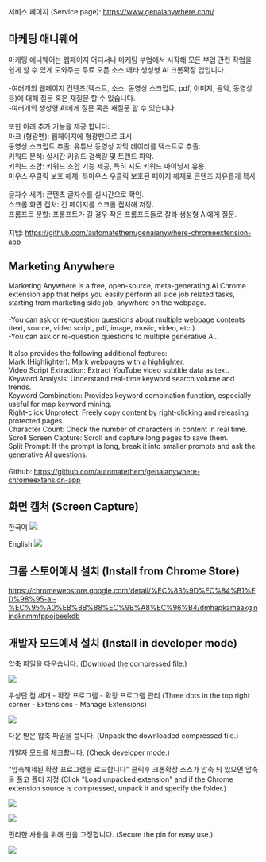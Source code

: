 서비스 페이지 (Service page): https://www.genaianywhere.com/

## 마케팅 애니웨어

마케팅 애니웨어는 웹페이지 어디서나 마케팅 부업에서 시작해 모든 부업 관련 작업을 쉽게 할 수 있게 도와주는 무료 오픈 소스 메타 생성형 Ai 크롬확장 앱입니다.<br/>
<br/>
-여러개의 웹페이지 컨텐츠(텍스트, 소스, 동영상 스크립트, pdf, 이미지, 음악, 동영상 등)에 대해 질문 혹은 재질문 할 수 있습니다.<br/>
-여러개의 생성형 Ai에게 질문 혹은 재질문 할 수 있습니다.<br/>
<br/>
또한 아래 추가 기능을 제공 합니다:<br/>
마크 (형광펜): 웹페이지에 형광펜으로 표시.<br/>
동영상 스크립트 추출: 유튜브 동영상 자막 데이터를 텍스트로 추출.<br/>
키워드 분석: 실시간 키워드 검색량 및 트렌드 파악.<br/>
키워드 조합: 키워드 조합 기능 제공, 특히 지도 키워드 마이닝시 유용.<br/>
마우스 우클릭 보호 해제: 복마우스 우클릭 보호된 페이지 해제로 콘텐츠 자유롭게 복사 .<br/>
글자수 세기: 콘텐츠 글자수를 실시간으로 확인.<br/>
스크롤 화면 캡처: 긴 페이지를 스크롤 캡처해 저장.<br/>
프롬프트 분할: 프롬프트가 길 경우 작은 프롬프트들로 잘라 생성형 Ai에게 질문.<br/>
<br/>
지텁: <a href="https://github.com/automatethem/genaianywhere-chromeextension-app" target="_blank">https://github.com/automatethem/genaianywhere-chromeextension-app</a>

## Marketing Anywhere

Marketing Anywhere is a free, open-source, meta-generating Ai Chrome extension app that helps you easily perform all side job related tasks, starting from marketing side job, anywhere on the webpage.<br/>
<br/>
-You can ask or re-question questions about multiple webpage contents (text, source, video script, pdf, image, music, video, etc.).<br/>
-You can ask or re-question questions to multiple generative Ai.<br/>
<br/>
It also provides the following additional features:<br/>
Mark (Highlighter): Mark webpages with a highlighter.<br/>
Video Script Extraction: Extract YouTube video subtitle data as text.<br/>
Keyword Analysis: Understand real-time keyword search volume and trends.<br/>
Keyword Combination: Provides keyword combination function, especially useful for map keyword mining.<br/>
Right-click Unprotect: Freely copy content by right-clicking and releasing protected pages.<br/>
Character Count: Check the number of characters in content in real time.<br/>
Scroll Screen Capture: Scroll and capture long pages to save them.<br/>
Split Prompt: If the prompt is long, break it into smaller prompts and ask the generative AI questions.<br/>
<br/>
Github: <a href="https://github.com/automatethem/genaianywhere-chromeextension-app" target="_blank">https://github.com/automatethem/genaianywhere-chromeextension-app</a>

## 화면 캡처 (Screen Capture)

한국어
![](chromewebstore/screen-capture-ko.png)

English
![](chromewebstore/screen-capture-en.png)

## 크롬 스토어에서 설치 (Install from Chrome Store)

https://chromewebstore.google.com/detail/%EC%83%9D%EC%84%B1%ED%98%95-ai-%EC%95%A0%EB%8B%88%EC%9B%A8%EC%96%B4/dmhapkamaakgininoknmmfppojbeekdb

## 개발자 모드에서 설치 (Install in developer mode)

압축 파일을 다운습니다. (Download the compressed file.)

![](attach-files/1.png)

우상단 점 세개 - 확장 프로그램 - 확장 프로그램 관리 (Three dots in the top right corner - Extensions - Manage Extensions)

![](attach-files/2.png)

다운 받은 압축 파일을 풉니다. (Unpack the downloaded compressed file.)

개발자 모드를 체크합니다. (Check developer mode.)

"압축해제된 확장 프로그램을 로드합니다" 클릭후 크롬확장 소스가 압축 되 있으면 압축을 풀고 폴더 지정 (Click "Load unpacked extension" and if the Chrome extension source is compressed, unpack it and specify the folder.)

![](attach-files/3.png)

![](attach-files/4.png)

편리한 사용을 위해 핀을 고정합니다. (Secure the pin for easy use.)

![](attach-files/5.png)
